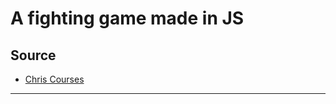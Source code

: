 # A fighting game made in JS

## Source

- [Chris Courses](https://github.com/chriscourses/fighting-game)

---
